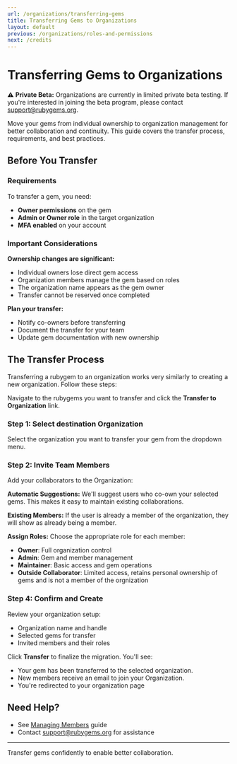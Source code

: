 ```yaml
---
url: /organizations/transferring-gems
title: Transferring Gems to Organizations
layout: default
previous: /organizations/roles-and-permissions
next: /credits
---
```


# Transferring Gems to Organizations

<div class="beta-banner">
  <span class="beta-banner__icon">⚠️</span>
  <strong class="beta-banner__title">Private Beta:</strong>
  <span class="beta-banner__text">Organizations are currently in limited private beta testing. If you're interested in joining the beta program, please contact <a href="mailto:support@rubygems.org">support@rubygems.org</a>.</span>
</div>

Move your gems from individual ownership to organization management for better collaboration and continuity. This guide covers the transfer process, requirements, and best practices.

## Before You Transfer

### Requirements

To transfer a gem, you need:

- **Owner permissions** on the gem
- **Admin or Owner role** in the target organization
- **MFA enabled** on your account

### Important Considerations

**Ownership changes are significant:**
- Individual owners lose direct gem access
- Organization members manage the gem based on roles
- The organization name appears as the gem owner
- Transfer cannot be reserved once completed

**Plan your transfer:**
- Notify co-owners before transferring
- Document the transfer for your team
- Update gem documentation with new ownership

## The Transfer Process

Transferring a rubygem to an organization works very similarly to creating a new organization. Follow these steps:

Navigate to the rubygems you want to transfer and click the **Transfer to Organization** link.

### Step 1: Select destination Organization

Select the organization you want to transfer your gem from the dropdown menu.

### Step 2: Invite Team Members

Add your collaborators to the Organization:

**Automatic Suggestions:** We'll suggest users who co-own your selected gems. This makes it easy to maintain existing collaborations.

**Existing Members:** If the user is already a member of the organization, they will show as
already being a member.

**Assign Roles:** Choose the appropriate role for each member:

- **Owner**: Full organization control
- **Admin**: Gem and member management
- **Maintainer**: Basic access and gem operations
- **Outside Collaborator**: Limited access, retains personal ownership of gems and is not a member of the orgnization

### Step 4: Confirm and Create

Review your organization setup:

- Organization name and handle
- Selected gems for transfer
- Invited members and their roles

Click **Transfer** to finalize the migration. You'll see:

- Your gem has been transferred to the selected organization.
- New members receive an email to join your Organization.
- You're redirected to your organization page

## Need Help?

- See [Managing Members](/organizations/managing-members) guide
- Contact [support@rubygems.org](mailto:support@rubygems.org) for assistance

---

Transfer gems confidently to enable better collaboration.
